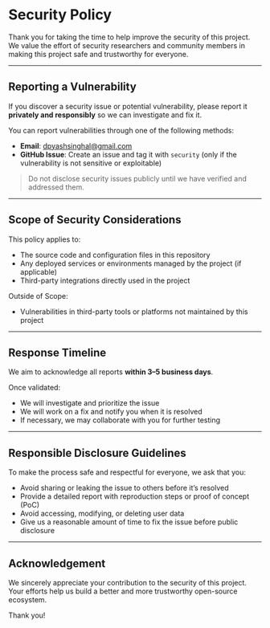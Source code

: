 #  Security Policy

Thank you for taking the time to help improve the security of this project. We value the effort of security researchers and community members in making this project safe and trustworthy for everyone.

---

##  Reporting a Vulnerability

If you discover a security issue or potential vulnerability, please report it **privately and responsibly** so we can investigate and fix it.

You can report vulnerabilities through one of the following methods:

-  **Email**: dpyashsinghal@gmail.com
-  **GitHub Issue**: Create an issue and tag it with `security` (only if the vulnerability is not sensitive or exploitable)

> Do not disclose security issues publicly until we have verified and addressed them.

---

##  Scope of Security Considerations

This policy applies to:

- The source code and configuration files in this repository
- Any deployed services or environments managed by the project (if applicable)
- Third-party integrations directly used in the project

Outside of Scope:

- Vulnerabilities in third-party tools or platforms not maintained by this project

---

##  Response Timeline

We aim to acknowledge all reports **within 3–5 business days**.

Once validated:

- We will investigate and prioritize the issue
- We will work on a fix and notify you when it is resolved
- If necessary, we may collaborate with you for further testing

---

##  Responsible Disclosure Guidelines

To make the process safe and respectful for everyone, we ask that you:

- Avoid sharing or leaking the issue to others before it’s resolved
- Provide a detailed report with reproduction steps or proof of concept (PoC)
- Avoid accessing, modifying, or deleting user data
- Give us a reasonable amount of time to fix the issue before public disclosure

---

##  Acknowledgement

We sincerely appreciate your contribution to the security of this project. Your efforts help us build a better and more trustworthy open-source ecosystem.

Thank you!
